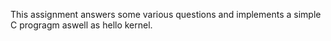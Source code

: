 This assignment answers some various questions and implements a simple C
progragm aswell as hello kernel.
